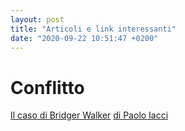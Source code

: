 ```yaml
---
layout: post
title: "Articoli e link interessanti"
date: "2020-09-22 10:51:47 +0200"
---
```


# Conflitto
[Il caso di Bridger Walker](https://www.aidp.it/hronline/2020/9/18/il-caso-di-bridger-walker.php) [di Paolo Iacci](http://www.paoloiacci.it/)
